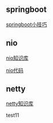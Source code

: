 ## springboot

[springboot小技巧](./springboot/springboot小技巧.md)


## nio

[nio知识库](https://www.yuque.com/zhoujie-kegd0/uo274s)

[nio代码](./netty-action)


## netty

[netty知识库](https://www.yuque.com/zhoujie-kegd0/uo274s)


test11
